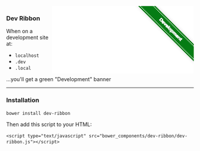 <img align="right" src="screenshot.png">

### Dev Ribbon
When on a development site at:
  * `localhost`
  * `.dev`
  * `.local`

...you'll get a green "Development" banner

---
### Installation
```
bower install dev-ribbon
```

Then add this script to your HTML:
```
<script type="text/javascript" src="bower_components/dev-ribbon/dev-ribbon.js"></script>
```

